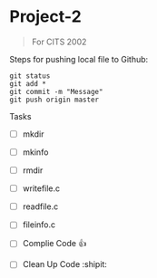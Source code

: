 # Project-2

> For CITS 2002

Steps for pushing local file to Github:
```
git status 
git add *
git commit -m "Message"
git push origin master
```
Tasks
- [ ] mkdir
- [ ] mkinfo
- [ ] rmdir
- [ ] writefile.c
- [ ] readfile.c
- [ ] fileinfo.c
  
- [ ] Complie Code :+1:
- [ ] Clean Up Code :shipit:

